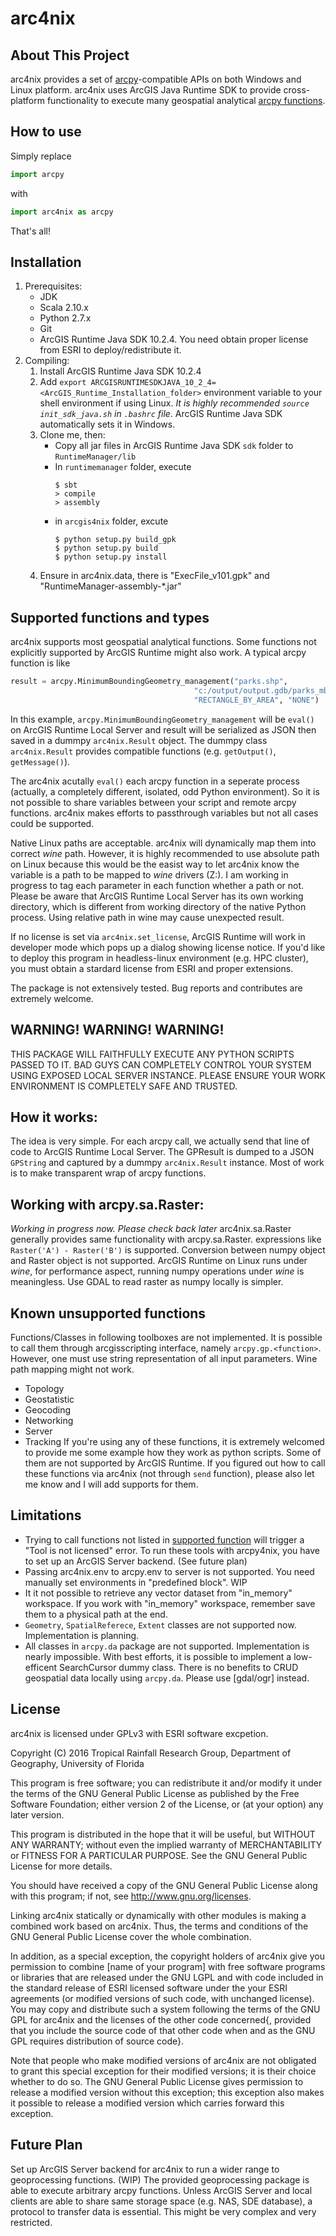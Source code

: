 arc4nix
===================

## About This Project ##
arc4nix provides a set of [arcpy](http://desktop.arcgis.com/en/arcmap/10.3/analyze/arcpy/what-is-arcpy-.htm)-compatible APIs on both Windows and Linux platform.
arc4nix uses ArcGIS Java Runtime SDK to provide cross-platform functionality to execute many geospatial analytical [arcpy functions](https://developers.arcgis.com/java/guide/local-server-geoprocessing-tools-support.htm).

## How to use
Simply replace
```Python
import arcpy
```
with
```Python
import arc4nix as arcpy
```
That's all!

## Installation
1. Prerequisites:
 	- JDK
 	- Scala 2.10.x
 	- Python 2.7.x
 	- Git
	- ArcGIS Runtime Java SDK 10.2.4. You need obtain proper license from ESRI to deploy/redistribute it.
2. Compiling:
 	1. Install ArcGIS Runtime Java SDK 10.2.4
	2. Add `export ARCGISRUNTIMESDKJAVA_10_2_4=<ArcGIS_Runtime_Installation_folder>` environment variable to your shell environment if using Linux. *It is highly recommended `source init_sdk_java.sh` in `.bashrc` file*. ArcGIS Runtime Java SDK automatically sets it in Windows.
	3. Clone me, then:
		- Copy all jar files in ArcGIS Runtime Java SDK `sdk` folder to `RuntimeManager/lib`
		- In `runtimemanager` folder, execute
			```
			$ sbt
			> compile
			> assembly
			```
		- in `arcgis4nix` folder, excute
			```
			$ python setup.py build_gpk
			$ python setup.py build
			$ python setup.py install
			```
	4. Ensure in arc4nix.data, there is "ExecFile_v101.gpk" and "RuntimeManager-assembly-*.jar"

## Supported functions and types
arc4nix supports most geospatial analytical functions. Some functions not explicitly supported by ArcGIS Runtime might also work. A typical arcpy function is like
```python
result = arcpy.MinimumBoundingGeometry_management("parks.shp",
                                         "c:/output/output.gdb/parks_mbg",
                                         "RECTANGLE_BY_AREA", "NONE")
```
In this example, `arcpy.MinimumBoundingGeometry_management` will be `eval()` on ArcGIS Runtime Local Server and result will be serialized as JSON then saved in a dummpy `arc4nix.Result` object. The dummpy class `arc4nix.Result` provides compatible functions (e.g. `getOutput()`, `getMessage()`).

The arc4nix acutally `eval()` each arcpy function in a seperate process (actually, a completely different, isolated, odd Python environment). So it is not possible to share variables between your script and remote arcpy functions. arc4nix makes efforts to passthrough variables but not all cases could be supported.

Native Linux paths are acceptable. arc4nix will dynamically map them into correct *wine* path. However, it is highly recommended to use absolute path on Linux because this would be the easist way to let arc4nix know the variable is a path to be mapped to *wine* drivers (Z:). I am working in progress to tag each parameter in each function whether a path or not. Please be aware that ArcGIS Runtime Local Server has its own working directory, which is different from working directory of the native Python process. Using relative path in wine may cause unexpected result. 

If no license is set via `arc4nix.set_license`, ArcGIS Runtime will work in developer mode which pops up a dialog showing license notice. If you'd like to deploy this program in headless-linux environment (e.g. HPC cluster), you must obtain a stardard license from ESRI and proper extensions.

The package is not extensively tested. Bug reports and contributes are extremely welcome.


## WARNING! WARNING! WARNING!
THIS PACKAGE WILL FAITHFULLY EXECUTE ANY PYTHON SCRIPTS PASSED TO IT. BAD GUYS CAN COMPLETELY CONTROL YOUR SYSTEM USING EXPOSED LOCAL SERVER INSTANCE. PLEASE ENSURE YOUR WORK ENVIRONMENT IS COMPLETELY SAFE AND TRUSTED.

## How it works:
The idea is very simple. For each arcpy call, we actually send that line of code to ArcGIS Runtime Local Server. The GPResult is dumped to a JSON `GPString` and captured by a dummpy `arc4nix.Result` instance. Most of work is to make transparent wrap of arcpy functions.

## Working with arcpy.sa.Raster:
*Working in progress now. Please check back later*
arc4nix.sa.Raster generally provides same functionality with arcpy.sa.Raster. expressions like `Raster('A') - Raster('B')` is supported. Conversion between numpy object and Raster object is not supported. ArcGIS Runtime on Linux runs under *wine*, for performance aspect, running numpy operations under *wine* is meaningless. Use GDAL to read raster as numpy locally is simpler.

## Known unsupported functions
Functions/Classes in following toolboxes are not implemented. It is possible to call them through arcgisscripting interface, namely `arcpy.gp.<function>`. However, one must use string representation of all input parameters. Wine path mapping might not work.
- Topology 
- Geostatistic
- Geocoding
- Networking
- Server
- Tracking
If you're using any of these functions, it is extremely welcomed to provide me some example how they work as python scripts. Some of them are not supported by ArcGIS Runtime. If you figured out how to call these functions via arc4nix (not through `send` function), please also let me know and I will add supports for them.

## Limitations
- Trying to call functions not listed in [supported function](https://developers.arcgis.com/java/guide/local-server-geoprocessing-tools-support.htm) will trigger a "Tool is not licensed" error. To run these tools with arcpy4nix, you have to set up an ArcGIS Server backend. (See future plan)
- Passing arc4nix.env to arcpy.env to server is not supported. You need manually set environments in "predefined block". WIP
- It it not possible to retrieve any vector dataset from "in_memory" workspace. If you work with "in_memory" workspace, remember save them to a physical path at the end.
- `Geometry`, `SpatialReferece`, `Extent` classes are not supported now. Implementation is planning.
- All classes in `arcpy.da` package are not supported. Implementation is nearly impossible. With best efforts, it is possible to implement a low-efficent SearchCursor dummy class. There is no benefits to CRUD geospatial data locally using `arcpy.da`. Please use [gdal/ogr] instead.

## License
arc4nix is licensed under GPLv3 with ESRI software excpetion. 

Copyright (C) 2016 Tropical Rainfall Research Group, Department of Geography, University of Florida

This program is free software; you can redistribute it and/or modify it under the terms of the GNU General Public License as published by the Free Software Foundation; either version 2 of the License, or (at your option) any later version.

This program is distributed in the hope that it will be useful, but WITHOUT ANY WARRANTY; without even the implied warranty of MERCHANTABILITY or FITNESS FOR A PARTICULAR PURPOSE. See the GNU General Public License for more details.

You should have received a copy of the GNU General Public License along with this program; if not, see <http://www.gnu.org/licenses>.

Linking arc4nix statically or dynamically with other modules is making a combined work based on arc4nix. Thus, the terms and conditions of the GNU General Public License cover the whole combination.

In addition, as a special exception, the copyright holders of arc4nix give you permission to combine [name of your program] with free software programs or libraries that are released under the GNU LGPL and with code included in the standard release of ESRI licensed software under the your ESRI agreements (or modified versions of such code, with unchanged license). You may copy and distribute such a system following the terms of the GNU GPL for arc4nix and the licenses of the other code concerned{, provided that you include the source code of that other code when and as the GNU GPL requires distribution of source code}.

Note that people who make modified versions of arc4nix are not obligated to grant this special exception for their modified versions; it is their choice whether to do so. The GNU General Public License gives permission to release a modified version without this exception; this exception also makes it possible to release a modified version which carries forward this exception.

## Future Plan
Set up ArcGIS Server backend for arc4nix to run a wider range to geoprocessing functions. (WIP) The provided geoprocessing package is able to execute arbitrary arcpy functions. Unless ArcGIS Server and local clients are able to share same storage space (e.g. NAS, SDE database), a protocol to transfer data is essential. This might be very complex and very restricted.
